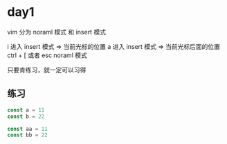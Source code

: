 # day1

vim 分为 noraml 模式 和 insert 模式

i 进入 insert 模式 => 当前光标的位置
a 进入 insert 模式 => 当前光标后面的位置
ctrl + [  或者 esc noraml 模式 

只要肯练习，就一定可以习得

## 练习
```js
const a = 11
const b = 22

const aa = 11
const bb = 22
```